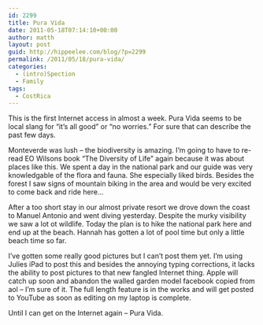 ```yaml
---
id: 2299
title: Pura Vida
date: 2011-05-18T07:14:10+00:00
author: matth
layout: post
guid: http://hippeelee.com/blog/?p=2299
permalink: /2011/05/18/pura-vida/
categories:
  - (intro)Spection
  - Family
tags:
  - CostRica
---
```

This is the first Internet access in almost a week. Pura Vida seems to be local slang for &#8220;it&#8217;s all good&#8221; or &#8220;no worries.&#8221; For sure that can describe the past few days.

Monteverde was lush &#8211; the biodiversity is amazing. I&#8217;m going to have to re-read EO Wilsons book &#8220;The Diversity of Life&#8221; again because it was about places like this. We spent a day in the national park and our guide was very knowledgable of the flora and fauna. She especially liked birds. Besides the forest I saw signs of mountain biking in the area and would be very excited to come back and ride here&#8230;

After a too short stay in our almost private resort we drove down the coast to Manuel Antonio and went diving yesterday. Despite the murky visibility we saw a lot ot wildlife. Today the plan is to hike the national park here and end up at the beach. Hannah has gotten a lot of pool time but only a little beach time so far. 

I&#8217;ve gotten some really good pictures but I can&#8217;t post them yet. I&#8217;m using Julies iPad to post this and besides the annoying typing corrections, it lacks the ability to post<!--more--> pictures to that new fangled Internet thing. Apple will catch up soon and abandon the walled garden model facebook copied from aol &#8211; I&#8217;m sure of it. The full length feature is in the works and will get posted to YouTube as soon as editing on my laptop is complete. 

Until I can get on the Internet again &#8211; Pura Vida.